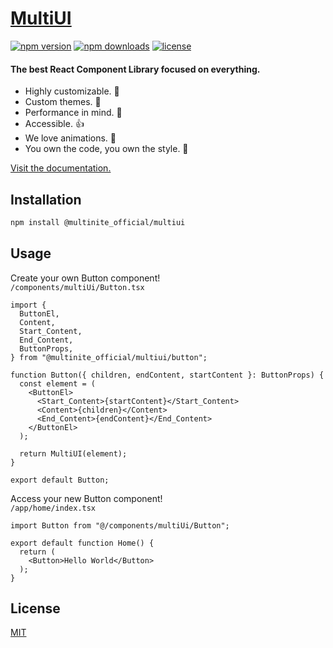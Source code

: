 # [MultiUI](https://multiui.org)

[![npm version](https://flat.badgen.net/npm/v/@multinite_official/multiui)](https://npmjs.com/package/@multinite_official/multiui)
[![npm downloads](https://flat.badgen.net/npm/dm/@multinite_official/multiui)](https://npmjs.com/package/@multinite_official/multiui)
[![license](https://flat.badgen.net/github/license/multinite/multiui)](https://github.com/Multinite/MultiUI/blob/main/LICENSE.md)

#### The **best** React Component Library focused on everything.

- Highly customizable. 🔧
- Custom themes. 🎨
- Performance in mind. 🚀
- Accessible. 👍
- We love animations. 💈
- You own the code, you own the style. 🎉

[Visit the documentation.](https://multiui.org)

## Installation

```bash
npm install @multinite_official/multiui
```

## Usage

Create your own Button component!
<br />
`/components/multiUi/Button.tsx`

```tsx
import {
  ButtonEl,
  Content,
  Start_Content,
  End_Content,
  ButtonProps,
} from "@multinite_official/multiui/button";

function Button({ children, endContent, startContent }: ButtonProps) {
  const element = (
    <ButtonEl>
      <Start_Content>{startContent}</Start_Content>
      <Content>{children}</Content>
      <End_Content>{endContent}</End_Content>
    </ButtonEl>
  );

  return MultiUI(element);
}

export default Button;
```

Access your new Button component!
<br />
`/app/home/index.tsx`

```tsx
import Button from "@/components/multiUi/Button";

export default function Home() {
  return (
    <Button>Hello World</Button>
  );
}
```

## License

[MIT](https://github.com/Multinite/MultiUI/blob/main/LICENSE.md)

